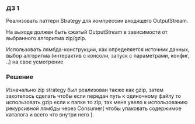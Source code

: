 ### ДЗ 1

Реализовать паттерн Strategy для компрессии входящего OutputStream.

На выходе должен быть сжатый OutputStream в зависимости от выбранного алгоритма zip/gzip.

Использовать лямбда-конструкции, как определяется источник данных, выбор алгоритма (интерактив с консоли, запуск с параметрами, конфиг, ..) на свое усмотрение

### Решение

Изначально zip strategy был реализован также как gzip, затем захотелось сделать чтобы если передан
путь к одиночному файлу то использовать gzip
если к папке то zip, так меня увело к использованию рекурсивной лямбды через Consumer( чтобы упаковать содержимое каталога и всего что внутри него ).
